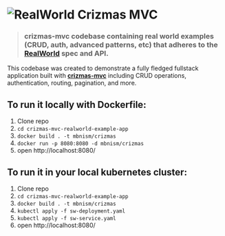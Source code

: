 # ![RealWorld Crizmas MVC](crizmas.png)

> ### crizmas-mvc codebase containing real world examples (CRUD, auth, advanced patterns, etc) that adheres to the [RealWorld](https://github.com/gothinkster/realworld) spec and API.


This codebase was created to demonstrate a fully fledged fullstack application built with **[crizmas-mvc](https://github.com/raulsebastianmihaila/crizmas-mvc)** including CRUD operations, authentication, routing, pagination, and more.


## To run it locally  with Dockerfile:

1. Clone repo
2. `cd crizmas-mvc-realworld-example-app` 
3. `docker build . -t mbnism/crizmas`
4. `docker run -p 8080:8080 -d mbnism/crizmas`
4. open http://localhost:8080/


## To run it in your local kubernetes cluster:

1. Clone repo
2. `cd crizmas-mvc-realworld-example-app` 
3. `docker build . -t mbnism/crizmas`
4. `kubectl apply -f sw-deployment.yaml`
5. `kubectl apply -f sw-service.yaml`
6. open http://localhost:8080/


